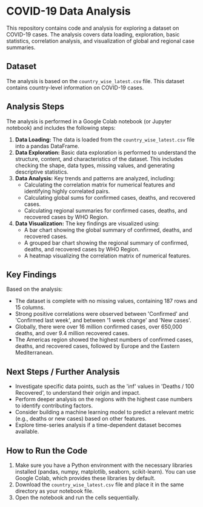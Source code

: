 # COVID-19 Data Analysis

This repository contains code and analysis for exploring a dataset on COVID-19 cases. The analysis covers data loading, exploration, basic statistics, correlation analysis, and visualization of global and regional case summaries.

## Dataset

The analysis is based on the `country_wise_latest.csv` file. This dataset contains country-level information on COVID-19 cases.



## Analysis Steps

The analysis is performed in a Google Colab notebook (or Jupyter notebook) and includes the following steps:

1.  **Data Loading:** The data is loaded from the `country_wise_latest.csv` file into a pandas DataFrame.
2.  **Data Exploration:** Basic data exploration is performed to understand the structure, content, and characteristics of the dataset. This includes checking the shape, data types, missing values, and generating descriptive statistics.
3.  **Data Analysis:** Key trends and patterns are analyzed, including:
    *   Calculating the correlation matrix for numerical features and identifying highly correlated pairs.
    *   Calculating global sums for confirmed cases, deaths, and recovered cases.
    *   Calculating regional summaries for confirmed cases, deaths, and recovered cases by WHO Region.
4.  **Data Visualization:** The key findings are visualized using:
    *   A bar chart showing the global summary of confirmed, deaths, and recovered cases.
    *   A grouped bar chart showing the regional summary of confirmed, deaths, and recovered cases by WHO Region.
    *   A heatmap visualizing the correlation matrix of numerical features.

## Key Findings

Based on the analysis:

*   The dataset is complete with no missing values, containing 187 rows and 15 columns.
*   Strong positive correlations were observed between 'Confirmed' and 'Confirmed last week', and between '1 week change' and 'New cases'.
*   Globally, there were over 16 million confirmed cases, over 650,000 deaths, and over 9.4 million recovered cases.
*   The Americas region showed the highest numbers of confirmed cases, deaths, and recovered cases, followed by Europe and the Eastern Mediterranean.

## Next Steps / Further Analysis

*   Investigate specific data points, such as the 'inf' values in 'Deaths / 100 Recovered', to understand their origin and impact.
*   Perform deeper analysis on the regions with the highest case numbers to identify contributing factors.
*   Consider building a machine learning model to predict a relevant metric (e.g., deaths or new cases) based on other features.
*   Explore time-series analysis if a time-dependent dataset becomes available.

## How to Run the Code

1.  Make sure you have a Python environment with the necessary libraries installed (pandas, numpy, matplotlib, seaborn, scikit-learn). You can use Google Colab, which provides these libraries by default.
2.  Download the `country_wise_latest.csv` file and place it in the same directory as your notebook file.
3.  Open the notebook and run the cells sequentially.


 
 
